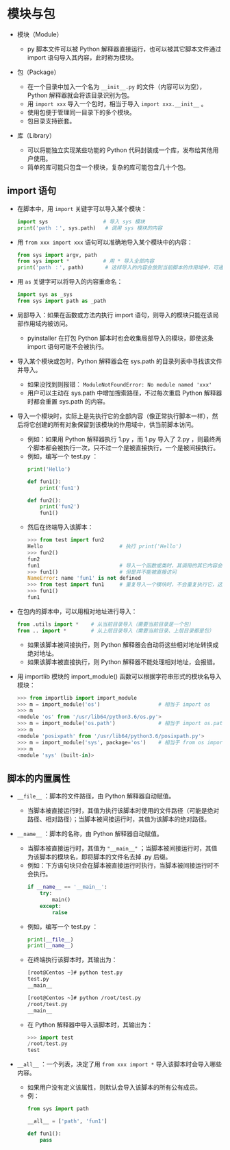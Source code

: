 # 模块与包

- 模块（Module）
  - py 脚本文件可以被 Python 解释器直接运行，也可以被其它脚本文件通过 import 语句导入其内容，此时称为模块。

- 包（Package）
  - 在一个目录中加入一个名为 `__init__.py` 的文件（内容可以为空），Python 解释器就会将该目录识别为包。
  - 用 `import xxx` 导入一个包时，相当于导入 `import xxx.__init__` 。
  - 使用包便于管理同一目录下的多个模块。
  - 包目录支持嵌套。

- 库（Library）
  - 可以将能独立实现某些功能的 Python 代码封装成一个库，发布给其他用户使用。
  - 简单的库可能只包含一个模块，复杂的库可能包含几十个包。

## import 语句

- 在脚本中，用 `import` 关键字可以导入某个模块：
  ```py
  import sys                  # 导入 sys 模块
  print('path ：', sys.path)   # 调用 sys 模块的内容
  ```

- 用 `from xxx import xxx` 语句可以准确地导入某个模块中的内容：
  ```py
  from sys import argv, path
  from sys import *           # 用 * 导入全部内容
  print('path ：', path)       # 这样导入的内容会放到当前脚本的作用域中，可通过标识符直接调用它
  ```

- 用 `as` 关键字可以将导入的内容重命名：
  ```py
  import sys as _sys
  from sys import path as _path
  ```

- 局部导入：如果在函数或方法内执行 import 语句，则导入的模块只能在该局部作用域内被访问。
  - pyinstaller 在打包 Python 脚本时也会收集局部导入的模块，即使这条 import 语句可能不会被执行。

- 导入某个模块或包时，Python 解释器会在 sys.path 的目录列表中寻找该文件并导入。
  - 如果没找到则报错： `ModuleNotFoundError: No module named 'xxx'`
  - 用户可以主动在 sys.path 中增加搜索路径，不过每次重启 Python 解释器时都会重置 sys.path 的内容。

- 导入一个模块时，实际上是先执行它的全部内容（像正常执行脚本一样），然后将它创建的所有对象保留到该模块的作用域中，供当前脚本访问。
  - 例如：如果用 Python 解释器执行 1.py ，而 1.py 导入了 2.py ，则最终两个脚本都会被执行一次，只不过一个是被直接执行，一个是被间接执行。
  - 例如，编写一个 test.py ：
    ```py
    print('Hello')

    def fun1():
        print('fun1')

    def fun2():
        print('fun2')
        fun1()
    ```
  - 然后在终端导入该脚本：
    ```py
    >>> from test import fun2
    Hello                         # 执行 print('Hello')
    >>> fun2()
    fun2
    fun1                          # 导入一个函数或类时，其调用的其它内容会被自动导入
    >>> fun1()                    # 但是并不能被直接访问
    NameError: name 'fun1' is not defined
    >>> from test import fun1     # 重复导入一个模块时，不会重复执行它，这里并没有再执行 print('Hello')
    >>> fun1()
    fun1
    ```

- 在包内的脚本中，可以用相对地址进行导入：
  ```py
  from .utils import *    # 从当前目录导入（需要当前目录是一个包）
  from .. import *        # 从上层目录导入（需要当前目录、上层目录都是包）
  ```
  - 如果该脚本被间接执行，则 Python 解释器会自动将这些相对地址转换成绝对地址。
  - 如果该脚本被直接执行，则 Python 解释器不能处理相对地址，会报错。

- 用 importlib 模块的 import_module() 函数可以根据字符串形式的模块名导入模块：
  ```py
  >>> from importlib import import_module
  >>> m = import_module('os')                   # 相当于 import os
  >>> m
  <module 'os' from '/usr/lib64/python3.6/os.py'>
  >>> m = import_module('os.path')              # 相当于 import os.path
  >>> m
  <module 'posixpath' from '/usr/lib64/python3.6/posixpath.py'>
  >>> m = import_module('sys', package='os')    # 相当于 from os import sys
  >>> m
  <module 'sys' (built-in)>
  ```

## 脚本的内置属性

- `__file__` ：脚本的文件路径，由 Python 解释器自动赋值。
  - 当脚本被直接运行时，其值为执行该脚本时使用的文件路径（可能是绝对路径、相对路径）；当脚本被间接运行时，其值为该脚本的绝对路径。

- `__name__` ：脚本的名称，由 Python 解释器自动赋值。
  - 当脚本被直接运行时，其值为 `"__main__"` ；当脚本被间接运行时，其值为该脚本的模块名，即将脚本的文件名去掉 .py 后缀。
  - 例如：下方语句块只会在脚本被直接运行时执行，当脚本被间接运行时不会执行。
    ```py
    if __name__ == '__main__':
        try:
            main()
        except:
            raise
    ```
  - 例如，编写一个 test.py ：
    ```py
    print(__file__)
    print(__name__)
    ```
  - 在终端执行该脚本时，其输出为：
    ```sh
    [root@Centos ~]# python test.py
    test.py
    __main__

    [root@Centos ~]# python /root/test.py
    /root/test.py
    __main__
    ```
  - 在 Python 解释器中导入该脚本时，其输出为：
    ```py
    >>> import test
    /root/test.py
    test
    ```

- `__all__` ：一个列表，决定了用 `from xxx import *` 导入该脚本时会导入哪些内容。
  - 如果用户没有定义该属性，则默认会导入该脚本的所有公有成员。
  - 例：
    ```py
    from sys import path

    __all__ = ['path', 'fun1']

    def fun1():
        pass
    ```
